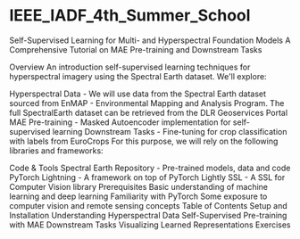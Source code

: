 # IEEE_IADF_4th_Summer_School
Self-Supervised Learning for Multi- and Hyperspectral Foundation Models
A Comprehensive Tutorial on MAE Pre-training and Downstream Tasks

Overview
An introduction self-supervised learning techniques for hyperspectral imagery using the Spectral Earth dataset. We'll explore:

Hyperspectral Data - We will use data from the Spectral Earth dataset sourced from EnMAP - Environmental Mapping and Analysis Program. The full SpectralEarth dataset can be retrieved from the DLR Geoservices Portal
MAE Pre-training - Masked Autoencoder implementation for self-supervised learning
Downstream Tasks - Fine-tuning for crop classification with labels from EuroCrops
For this purpose, we will rely on the following libraries and frameworks:

Code & Tools
Spectral Earth Repository - Pre-trained models, data and code
PyTorch Lightning - A framework on top of PyTorch
Lightly SSL - A SSL for Computer Vision library
Prerequisites
Basic understanding of machine learning and deep learning
Familiarity with PyTorch
Some exposure to computer vision and remote sensing concepts
Table of Contents
Setup and Installation
Understanding Hyperspectral Data
Self-Supervised Pre-training with MAE
Downstream Tasks
Visualizing Learned Representations
Exercises
